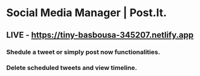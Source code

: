 # Social Media Manager | Post.It. 
## LIVE - https://tiny-basbousa-345207.netlify.app
### Shedule a tweet or simply post now functionalities.
### Delete scheduled tweets and view timeline.
